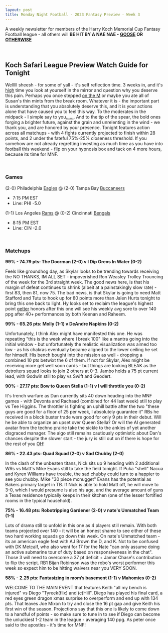 ```yaml
---
layout: post
title: Monday Night Football - 2023 Fantasy Preview - Week 3
---
```


A weekly newsletter for members of the Harry Koch Memorial Cup Fantasy Football league - all others will **BE HIT BY A NAE NAE - [GOOSE](https://en.wikipedia.org/wiki/Nene_(bird)) OR [OTHERWISE](https://i5.walmartimages.com/seo/Nae-Nae-Baby-9781650941394_9a186a5d-2c56-4f07-a01e-b1823e397271_1.7d429ffe3691071bd5c548bb89d6cda5.jpeg?odnHeight=2000&odnWidth=2000&odnBg=FFFFFF)**

<br/>

## Koch Safari League Preview Watch Guide for Tonight

Welllll sheesh - for some of yall - it's self reflection time. 3 weeks in, and it's [high](https://photos.app.goo.gl/DKqdNsGydKMuUNRV8) time you look at yourself in the mirror and question why you deserve this pain. Perhaps you once stepped [on the M](https://photos.app.goo.gl/cguERj3QydDuspmSA) or maybe you ate all of Susan's thin mints from the break room. Whatever it is - the important part is understanding that you absolutely deserve this, and it is your actions alone that have caused you to feel this way. To the moderates in the midpack - I simple say to you[......](https://media0.giphy.com/media/StLkwhK31FVH20R6ES/200w.gif?cid=6c09b952ot19wzzvtqvwfgwt7bs0gs7vdetu6t95t44avm6u&ep=v1_gifs_search&rid=200w.gif&ct=g). And to the tip of the spear, the bold ones forging a brighter future, against the grain and unrelenting in the wind - we thank you, and are honored by your presence. Tonight features action across all matchups - with 4 fights currently projected to finish within 28 points, and 2 under the fateful 75%-25% closeness threshold. If you somehow are not already regretting investing as much time as you have into football this weekend - flip on your hypnosis box and tack on 4 more hours, because its time for MNF.   

<br/>

### Games
(2-0) Philadelphia [Eagles](https://i.pinimg.com/736x/0c/99/a4/0c99a410776f445971e09f957fcda240.jpg) @ (2-0) Tampa Bay [Buccaneers](https://images-us.bookshop.org/ingram/9781914512018.jpg?height=500&v=v2)
* 7:15 PM EST
* Line: PHI -5.0

(1-1) Los Angeles [Rams](https://photos.app.goo.gl/LJqNUpWAv8uxHyfq5) @ (0-2) Cincinnati [Bengals](https://cdn.vox-cdn.com/thumbor/CDHebQGJSJT19SkdusTADBDp0eM=/0x0:610x400/1400x1050/filters:focal(187x147:283x243):format(png)/cdn.vox-cdn.com/uploads/chorus_image/image/55681865/sporty.0.png)
* 8:15 PM EST
* Line: CIN -2.0

<br/>

### Matchups
	
**99% - 74.79 pts: The Doorman (2-0) v I Dip Oreos In Water (0-2)**

Feels like groundhog day, as Skylar looks to be trending towards receiving the NO THANKS, IM ALL SET - impoverished Ron Weasley Trolley Trouncing of the week for the 3rd straight week. The good news here, is that his margin of defeat continues to shrink (albeit at a painstakingly slow rate) - first 83, then 81, now 75. The bad news, is that Skylar is going to need Matt Stafford and Tutu to hook up for 80 points more than Jalen Hurts tonight to bring this one back to light. Hy looks set to reclaim the league's highest point [getter](https://edm.com/.image/ar_1:1%2Cc_fill%2Ccs_srgb%2Cfl_progressive%2Cq_auto:good%2Cw_1200/MTY0MjQzNzg2OTIxMTU4NjAz/getter-ultra-china-rukes-1024x683.jpg) honors after this one will see his weekly avg sore to over 140 ppg after 40+ performances by both Keenan and Raheem. 

**99% - 65.26 pts: Molly (1-1) v DeAndre Napkins (0-2)**

Unfortunately, I think Alex might have manifested this one. He was repeating "this is the week where I break 100" like a mantra going into the initial window - but unfortunately the realistic visualization was aimed too low - as his chakras eventually became aligned to the lower ceiling he set for himself. His bench bought into the mission as well - dropping a combined 10 pts betwixt the 6 of them. If not for Skylar, Alex might be receiving more get well soon cards - but things are looking BLEAK as the detroiters squad looks to join 2 others at 0-3. Jambo holds a 75 pt current lead, with Godwin still to play vs Swift and Geodert. 

**90% - 27.17 pts: Bow to Queen Stella (1-1) v I will throttle you (0-2)**

It's trench warfare as Dan currently sits 40 down heading into the MNF games - with Devonta and Rachaad (combined for 44 last week) still to play vs Tee Higgins. The throttler is fighting an uphill battle after the two "these guys are good for a floor of 25 per week, I absolutely guarantee it" RBs he received in a block buster trade were good for only 9 pts in their debut. Will he be able to organize an upset over Queen Stella? Or will the AI generated avatar from the techno prairie take the sickle to the ankles of yet another disgraced manager. The algo still remains cautiously optimistic about Dan's chances despite the slower start - the jury is still out on if there is hope for the rest of you [OH](https://images.thdstatic.com/productImages/edfbbcbf-edff-435a-9c42-52ad04b59aa5/svn/bon-tool-garden-hoes-84-472-64_600.jpg)!      

**86% - 22.43 pts: Quad Squad (2-0) v Sad Chubby (2-0)**

In the clash of the unbeaten titans, Nick sits up 9 heading with 2 additional WRs vs Matt's Mike Evans still to take the field tonight. If Puka "shell" Nacua and Kyren Williams have trouble, the sad chubby could turn to a happier to see you chubby. Mike "30 piece mcnugget" Evans has the potential as Bakers primary target in TB. If Nick is able to hold Matt off, he will move to 3-0, which I would presume is also his age, and the average amount of guns a Texas residence typically keeps in their kitchen (one of the lesser fortified rooms in the typical household). 

**75% - 16.48 pts: Robotripping Gardener (2-0) v nate's Unmatched Team (1-1)**

Lots of drama still to unfold in this one as 4 players still remain. With both teams projected over 140 - it will be an honest shame to see either of these two hard working squads go down this week. On nate's Unmatched team - its an american eagle fest with AJ Brown the D, and K. Not to be confused with DK Metcalf, who also went for 17 for the Nate "can only assume doing an active submarine tour of duty based on responsiveness in the chat". Those 3 will need to overcome a 37 pt deficit + Jamar Chase's contribution to flip the script. RB1 Bijan Robinson was the robo's worst performer this week so expect him to be hitting waivers near you VERY SOON.

**58% - 2.25 pts: Fantasizing in mom’s basement (1-1) v Mahomies (0-2)**

WELCOME TO THE MAIN EVENT that features Keith "all my bench is injured" vs Diego "Tyreek(flix) and (c)Hill". Diego has played his final card, a red eyes green dragon xmas surprise to overperform and end up with 134 pts. That leaves Joe Mixon to try and close the 16 pt gap and give Keith his first win of the season. Projections say that this one is likely to come down to a handful of points - so make sure to tune in to see if Diego can become the unluckiest 1-2 team in the league - averaging 140 ppg. As peter once said to the apostles - it's time for MNF! 

<br/>

